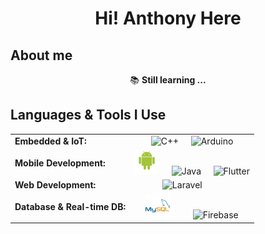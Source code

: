 <h1 align="center">Hi! Anthony Here</h1>

###

<h2 align="left">About me</h2>
<div align="center">
  📚 <strong>Still learning ...</strong>
</div>

<h2 align="left">Languages & Tools I Use</h2>

<div align="center">

<table cellpadding="8">
  <tr>
    <td align="left" valign="middle"><strong>Embedded & IoT:</strong></td>
    <td align="center" valign="middle">
      <img src="https://cdn.jsdelivr.net/gh/devicons/devicon/icons/cplusplus/cplusplus-original.svg" height="40" alt="C++" />
      <img width="12" />
      <img src="https://cdn.worldvectorlogo.com/logos/arduino-1.svg" height="40" alt="Arduino" />
    </td>
  </tr>
  <tr>
    <td align="left" valign="middle"><strong>Mobile Development:</strong></td>
    <td align="center" valign="middle">
      <img src="https://raw.githubusercontent.com/devicons/devicon/master/icons/android/android-original-wordmark.svg" height="40" alt="Android" />
      <img width="12" />
      <img src="https://cdn.jsdelivr.net/gh/devicons/devicon/icons/java/java-original.svg" height="40" alt="Java" />
      <img width="12" />
      <img src="https://www.vectorlogo.zone/logos/flutterio/flutterio-icon.svg" height="40" alt="Flutter" />
    </td>
  </tr>
  <tr>
    <td align="left" valign="middle"><strong>Web Development:</strong></td>
    <td align="center" valign="middle">
      <img src="https://cdn.jsdelivr.net/gh/devicons/devicon/icons/laravel/laravel-original.svg" height="40" alt="Laravel" />
      <img width="12" />
<!--       <img src="https://cdn.jsdelivr.net/gh/devicons/devicon/icons/react/react-original.svg" height="40" alt="React.js" /> -->
      <img width="12" />
<!--       <img src="https://cdn.jsdelivr.net/gh/devicons/devicon/icons/nextjs/nextjs-original.svg" height="40" alt="Next.js" /> -->
    </td>
  </tr>
  <tr>
    <td align="left" valign="middle"><strong>Database & Real-time DB:</strong></td>
    <td align="center" valign="middle">
      <img src="https://raw.githubusercontent.com/devicons/devicon/master/icons/mysql/mysql-original-wordmark.svg" height="40" alt="MySQL" />
      <img width="12" />
<!--       <img src="https://cdn.jsdelivr.net/gh/devicons/devicon/icons/mongodb/mongodb-original.svg" height="40" alt="MongoDB" /> -->
      <img width="12" />
      <img src="https://cdn.jsdelivr.net/gh/devicons/devicon/icons/firebase/firebase-plain.svg" height="40" alt="Firebase" />
    </td>
  </tr>
<!--   <tr>
    <td align="left" valign="middle"><strong>AI & Machine Learning:</strong></td>
    <td align="center" valign="middle">
      <img src="https://cdn.jsdelivr.net/gh/devicons/devicon/icons/python/python-original.svg" height="40" alt="Python" />
      <img width="12" />
      <img src="https://www.vectorlogo.zone/logos/opencv/opencv-icon.svg" height="40" alt="OpenCV" />
      <img width="12" />
      <img src="https://cdn.jsdelivr.net/gh/devicons/devicon/icons/tensorflow/tensorflow-original.svg" height="40" alt="TensorFlow" />
      <img width="12" />
      <img src="assets/ultralytics-logo.svg" height="40" alt="YOLOv8" />
    </td>
  </tr> -->
</table>

</div>
